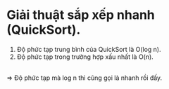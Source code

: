 # Giải thuật sắp xếp nhanh (QuickSort).
1. Độ phức tạp trung bình của QuickSort là O(log n).
2. Độ phức tạp trong trường hợp xấu nhất là O(n).

<br>
=> Độ phức tạp mà log n thì cũng gọi là nhanh rồi đấy.
